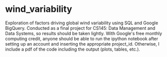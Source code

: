 # wind_variability
Exploration of factors driving global wind variability using SQL and Google BigQuery. Conducted as a final project for CS145: Data Management and Data Systems, so results should be taken lightly.
With Google's free monthly computing credit, anyone should be able to run the ipython notebook after setting up an account and inserting the appropriate project_id. Otherwise, I include a pdf of the code including the output (plots, tables, etc.).

